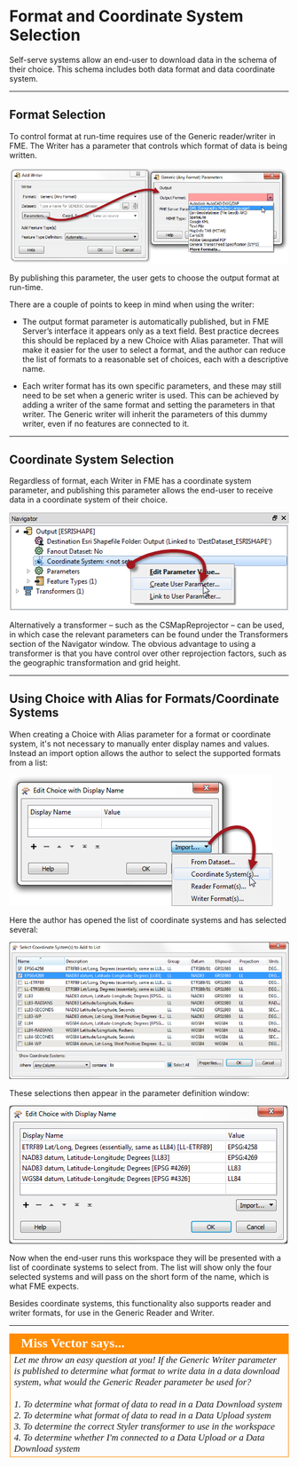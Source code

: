 # Format and Coordinate System Selection #

Self-serve systems allow an end-user to download data in the schema of their choice. This schema includes both data format and data coordinate system.

---

## Format Selection ##

To control format at run-time requires use of the Generic reader/writer in FME. The Writer has a parameter that controls which format of data is being written. 

![](./Images/Img3.12.GenericWriterFormatParameter.png)

By publishing this parameter, the user gets to choose the output format at run-time.

There are a couple of points to keep in mind when using the writer:

- The output format parameter is automatically published, but in FME Server’s interface it appears only as a text field. Best practice decrees this should be replaced by a new Choice with Alias parameter. That will make it easier for the user to select a format, and the author can reduce the list of formats to a reasonable set of choices, each with a descriptive name.

- Each writer format has its own specific parameters, and these may still need to be set when a generic writer is used. This can be achieved by adding a writer of the same format and setting the parameters in that writer. The Generic writer will inherit the parameters of this dummy writer, even if no features are connected to it.

---

## Coordinate System Selection ##

Regardless of format, each Writer in FME has a coordinate system parameter, and publishing this parameter allows the end-user to receive data in a coordinate system of their choice.

![](./Images/Img3.13.WriterCoordSysParameter.png)

Alternatively a transformer – such as the CSMapReprojector – can be used, in which case the relevant parameters can be found under the Transformers section of the Navigator window. The obvious advantage to using a transformer is that you have control over other reprojection factors, such as the geographic transformation and grid height.

---

## Using Choice with Alias for Formats/Coordinate Systems ##

When creating a Choice with Alias parameter for a format or coordinate system, it's not necessary to manually enter display names and values. Instead an import option allows the author to select the supported formats from a list:

![](./Images/Img3.14.ChoiceWithAliasCoordSys.png)

Here the author has opened the list of coordinate systems and has selected several:

![](./Images/Img3.15.ChoiceWithAliasCoordSysSelect.png)

These selections then appear in the parameter definition window:

![](./Images/Img3.16.ChoiceWithAliasCoordSysSelected.png)

Now when the end-user runs this workspace they will be presented with a list of coordinate systems to select from. The list will show only the four selected systems and will pass on the short form of the name, which is what FME expects. 

Besides coordinate systems, this functionality also supports reader and writer formats, for use in the Generic Reader and Writer. 

---

<!--Person X Says Section-->

<table style="border-spacing: 0px">
<tr>
<td style="vertical-align:middle;background-color:darkorange;border: 2px solid darkorange">
<i class="fa fa-quote-left fa-lg fa-pull-left fa-fw" style="color:white;padding-right: 12px;vertical-align:text-top"></i>
<span style="color:white;font-size:x-large;font-weight: bold;font-family:serif">Miss Vector says...</span>
</td>
</tr>

<tr>
<td style="border: 1px solid darkorange">
<span style="font-family:serif; font-style:italic; font-size:larger">
Let me throw an easy question at you! If the Generic Writer parameter is published to determine what format to write data in a data download system, what would the Generic Reader parameter be used for?
<br><br>1. To determine what format of data to read in a Data Download system
<br>2. To determine what format of data to read in a Data Upload system
<br>3. To determine the correct Styler transformer to use in the workspace
<br>4. To determine whether I'm connected to a Data Upload or a Data Download system 
</span>
</td>
</tr>
</table>
